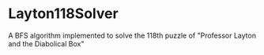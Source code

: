 # Layton118Solver
 A BFS algorithm implemented to solve the 118th puzzle of "Professor Layton and the Diabolical Box" 
